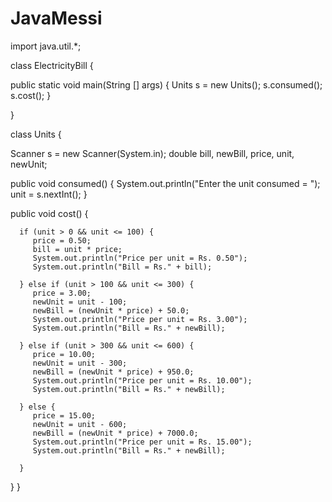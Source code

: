 # JavaMessi
import java.util.*;

class ElectricityBill {

   public static void main(String [] args) {
   Units s = new Units();
   s.consumed();
   s.cost();
   }

}  

class Units {

   Scanner s = new Scanner(System.in);
   double bill, newBill, price, unit, newUnit;
   
   public void consumed() {
   System.out.println("Enter the unit consumed = ");
   unit = s.nextInt();
   }
   
   public void cost() {
      
      if (unit > 0 && unit <= 100) {
         price = 0.50;
         bill = unit * price;
         System.out.println("Price per unit = Rs. 0.50");
         System.out.println("Bill = Rs." + bill);         
         
      } else if (unit > 100 && unit <= 300) {
         price = 3.00;
         newUnit = unit - 100;
         newBill = (newUnit * price) + 50.0;
         System.out.println("Price per unit = Rs. 3.00");
         System.out.println("Bill = Rs." + newBill);
         
      } else if (unit > 300 && unit <= 600) {
         price = 10.00;
         newUnit = unit - 300;
         newBill = (newUnit * price) + 950.0;
         System.out.println("Price per unit = Rs. 10.00");
         System.out.println("Bill = Rs." + newBill);          
         
      } else {
         price = 15.00;
         newUnit = unit - 600;
         newBill = (newUnit * price) + 7000.0;         
         System.out.println("Price per unit = Rs. 15.00");
         System.out.println("Bill = Rs." + newBill);
                   
      }
   }
}


